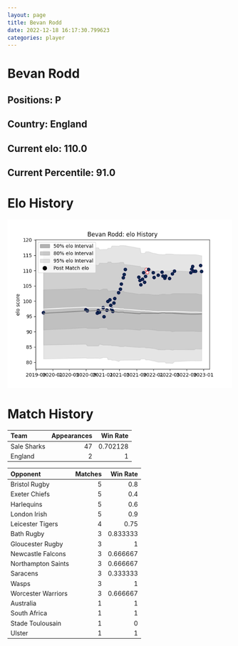 ```yaml
---  
layout: page  
title: Bevan Rodd  
date: 2022-12-18 16:17:30.799623  
categories: player  
---
```

# Bevan Rodd

## Positions: P

## Country: England

## Current elo: 110.0

## Current Percentile: 91.0

# Elo History


![elo history](history_BevanRodd.png)
# Match History


| Team        |   Appearances |   Win Rate |
|:------------|--------------:|-----------:|
| Sale Sharks |            47 |   0.702128 |
| England     |             2 |   1        |

| Opponent           |   Matches |   Win Rate |
|:-------------------|----------:|-----------:|
| Bristol Rugby      |         5 |   0.8      |
| Exeter Chiefs      |         5 |   0.4      |
| Harlequins         |         5 |   0.6      |
| London Irish       |         5 |   0.9      |
| Leicester Tigers   |         4 |   0.75     |
| Bath Rugby         |         3 |   0.833333 |
| Gloucester Rugby   |         3 |   1        |
| Newcastle Falcons  |         3 |   0.666667 |
| Northampton Saints |         3 |   0.666667 |
| Saracens           |         3 |   0.333333 |
| Wasps              |         3 |   1        |
| Worcester Warriors |         3 |   0.666667 |
| Australia          |         1 |   1        |
| South Africa       |         1 |   1        |
| Stade Toulousain   |         1 |   0        |
| Ulster             |         1 |   1        |